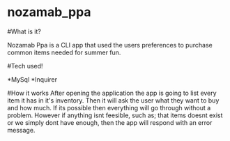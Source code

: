 # nozamab_ppa

#What is it?

Nozamab Ppa is a CLI app that used the users preferences to purchase common items needed for summer fun.

#Tech used!

*MySql
*Inquirer

#How it works
After opening the application the app is going to list every item it has in it's inventory.
Then it will ask the user what they want to buy and how much.
If its possible then everything will go through without a problem. However if anything isnt
feesible, such as; that items doesnt exist or we simply dont have enough, then the app will respond with an error message.